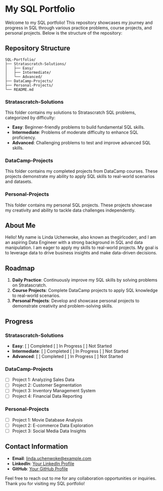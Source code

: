 # My SQL Portfolio

Welcome to my SQL portfolio! This repository showcases my journey and progress in SQL through various practice problems, course projects, and personal projects. Below is the structure of the repository:

## Repository Structure

```plaintext
SQL-Portfolio/
├── Stratascratch-Solutions/
│   ├── Easy/
│   ├── Intermediate/
│   └── Advanced/
├── DataCamp-Projects/
├── Personal-Projects/
└── README.md
```

### Stratascratch-Solutions

This folder contains my solutions to Stratascratch SQL problems, categorized by difficulty:

- **Easy**: Beginner-friendly problems to build fundamental SQL skills.
- **Intermediate**: Problems of moderate difficulty to enhance SQL proficiency.
- **Advanced**: Challenging problems to test and improve advanced SQL skills.

### DataCamp-Projects

This folder contains my completed projects from DataCamp courses. These projects demonstrate my ability to apply SQL skills to real-world scenarios and datasets.

### Personal-Projects

This folder contains my personal SQL projects. These projects showcase my creativity and ability to tackle data challenges independently.

## About Me

Hello! My name is Linda Uchenwoke, also known as thegirlcoderr, and I am an aspiring Data Engineer with a strong background in SQL and data manipulation. I am eager to apply my skills to real-world projects. My goal is to leverage data to drive business insights and make data-driven decisions.

## Roadmap

1. **Daily Practice**: Continuously improve my SQL skills by solving problems on Stratascratch.
2. **Course Projects**: Complete DataCamp projects to apply SQL knowledge to real-world scenarios.
3. **Personal Projects**: Develop and showcase personal projects to demonstrate creativity and problem-solving skills.

## Progress

### Stratascratch-Solutions

- **Easy**: [ ] Completed [ ] In Progress [ ] Not Started
- **Intermediate**: [ ] Completed [ ] In Progress [ ] Not Started
- **Advanced**: [ ] Completed [ ] In Progress [ ] Not Started

### DataCamp-Projects

- [ ] Project 1: Analyzing Sales Data
- [ ] Project 2: Customer Segmentation
- [ ] Project 3: Inventory Management System
- [ ] Project 4: Financial Data Reporting

### Personal-Projects

- [ ] Project 1: Movie Database Analysis
- [ ] Project 2: E-commerce Data Exploration
- [ ] Project 3: Social Media Data Insights

## Contact Information

- **Email**: linda.uchenwoke@example.com
- **LinkedIn**: [Your LinkedIn Profile](https://www.linkedin.com/in/your-linkedin-profile)
- **GitHub**: [Your GitHub Profile](https://github.com/your-github-profile)

Feel free to reach out to me for any collaboration opportunities or inquiries. Thank you for visiting my SQL portfolio!
